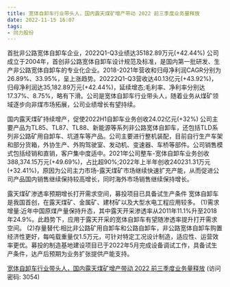 ```yaml
---
title: 宽体自卸车行业带头人，国内露天煤矿增产带动 2022 前三季度业务量释放
date: 2022-11-15 16:07
tags:
- 同力股份
---
```

首批非公路宽体自卸车企业，2022Q1-Q3业绩达35182.89万元(+42.44%)
公司成立于2004年，首创非公路宽体自卸车设计规范及标准，是国内第一批研发、生产非公路宽体自卸车的专业化企业。2018-2021年营收和归母净利润CAGR分别为26.89%、33.95%，呈上涨趋势。20222Q1-Q3营收达40.13亿元(+43.92%)，归母净利润达35,182.89万元(+42.44%)，延续增态;毛利率、净利率分别达17.37%、8.75%，略有下滑。公司是宽体自卸车行业带头人，随着业务从煤矿领域逐步向非煤市场拓展，公司业绩增长有望持续。
<!-- more -->
国内露天煤矿持续增产，促使2022H1自卸车业务创收24.02亿元(+32%)
公司主要产品为TL85、TL87、TL88、新能源等系列非公路宽体自卸车，还包括TLD系列非公路矿用自卸车、坑道车等产品。公司主要进行整机装配，目前自行生产车架和部分货箱，外协生产、外购驾驶室、发动机、变速器、车桥等部件。公司销售模式包括经销和直销，客户集中度适中。2021年公司整车-宽体自卸车业务创收388,374.15万元(+49.69%)，占比超90%;2022年上半年创收240231.31万元(+32.41%)，原因为公司主力市场-露天煤矿市场继续快速扩充产能，从而促进公司产品国内销售继续保持较高增长，同时海外市场销售继续保持增长。

露天煤矿渗透率预期增长打开需求空间，募投项目已具备试生产条件
宽体自卸车是我国首创，在露天煤矿、金属矿、建材矿以及大型水电工程应用较多。
(1)需求增量:近年中国原煤产量保持升态，其中露天开采渗透率从2011年11.1%升至2018年24.9%。此趋势下，应用于露天开采的宽体自卸车有望随渗透率提升打开需求空间。
(2)存量替代:相比非公路矿用自卸车和公路自卸车，非公路宽体自卸车购置经济性更好，每吨载重量仅1.5万元，可针对特定工况设计制造，适应性、运营效率更优。募投的制造基地建设项目已于2022年5月完成设备调试工作，具备试生产条件，达产后预期为业务扩张提供产能支持。

[宽体自卸车行业带头人，国内露天煤矿增产带动 2022 前三季度业务量释放](https://url12.ctfile.com/f/3948612-723800936-e8f5ef?p=3054)
(访问密码: 3054)
